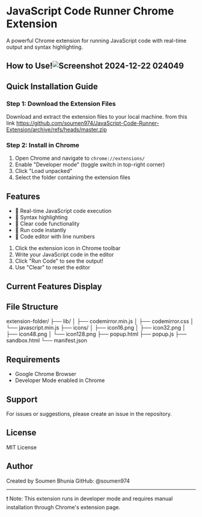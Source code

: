 # JavaScript Code Runner Chrome Extension

A powerful Chrome extension for running JavaScript code with real-time output and syntax highlighting.

## How to Use!![Screenshot 2024-12-22 024049](https://github.com/user-attachments/assets/e8d2a0f4-816e-41ea-afc6-c8e81ee580b5)


## Quick Installation Guide

### Step 1: Download the Extension Files
Download and extract the extension files to your local machine.
from this link
https://github.com/soumen974/JavaScript-Code-Runner-Extension/archive/refs/heads/master.zip

### Step 2: Install in Chrome 
1. Open Chrome and navigate to `chrome://extensions/`
2. Enable "Developer mode" (toggle switch in top-right corner)
3. Click "Load unpacked"
4. Select the folder containing the extension files

## Features

- 🚀 Real-time JavaScript code execution
- 🎨 Syntax highlighting
- 🧹 Clear code functionality
- 🔄 Run code instantly
- 📝 Code editor with line numbers




1. Click the extension icon in Chrome toolbar
2. Write your JavaScript code in the editor
3. Click "Run Code" to see the output!
4. Use "Clear" to reset the editor

## Current Features Display

## File Structure
extension-folder/
├── lib/
│ ├── codemirror.min.js
│ ├── codemirror.css
│ └── javascript.min.js
├── icons/
│ ├── icon16.png
│ ├── icon32.png
│ ├── icon48.png
│ └── icon128.png
├── popup.html
├── popup.js
├── sandbox.html
└── manifest.json
## Requirements
- Google Chrome Browser
- Developer Mode enabled in Chrome

## Support
For issues or suggestions, please create an issue in the repository.

## License
MIT License

## Author
Created by Soumen Bhunia
GitHub: @soumen974

---

❗ Note: This extension runs in developer mode and requires manual installation through Chrome's extension page.
